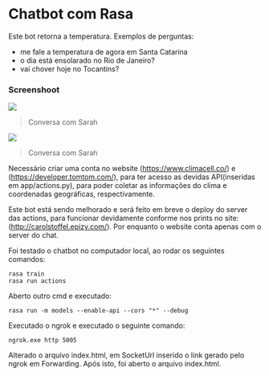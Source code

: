 # Chatbot com Rasa

Este bot retorna a temperatura. Exemplos de perguntas:
- me fale a temperatura de agora em Santa Catarina
- o dia está ensolarado no Rio de Janeiro?
- vai chover hoje no Tocantins?


### Screenshoot
![](https://i.ibb.co/4P6B6v9/Screenshot-3.png)
> Conversa com Sarah

![](https://i.ibb.co/gWNbvrj/Screenshot-5.png)
> Conversa com Sarah

Necessário criar uma conta no website (https://www.climacell.co/) e (https://developer.tomtom.com/), para ter acesso as devidas API(inseridas em app/actions.py), para poder coletar as informações do clima e coordenadas geográficas, respectivamente.

Este bot está sendo melhorado e será feito em breve o deploy do server das actions, para funcionar devidamente conforme nos prints no site: (http://carolstoffel.epizy.com/). Por enquanto o website conta apenas com o server do chat.

Foi testado o chatbot no computador local, ao rodar os seguintes comandos:
```
rasa train
rasa run actions
```

Aberto outro cmd e executado:
```
rasa run -m models --enable-api --cors "*" --debug
```

Executado o ngrok e executado o seguinte comando:
```
ngrok.exe http 5005
```

Alterado o arquivo index.html, em SocketUrl inserido o link gerado pelo ngrok em Forwarding. Após isto, foi aberto o arquivo index.html.
